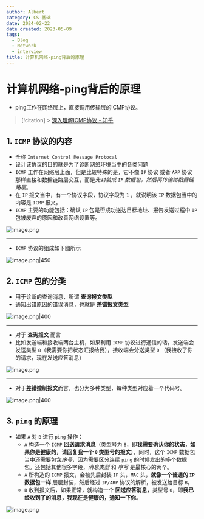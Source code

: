 ```yaml
---
author: Albert
category: CS-基础
date: 2024-02-22
date created: 2023-05-09
tags:
  - Blog
  - Network
  - interview
title: 计算机网络-ping背后的原理
---
```


# 计算机网络-ping背后的原理

- ping工作在网络层上，直接调用传输层的ICMP协议。

> [!citation] > [深入理解ICMP协议 - 知乎](https://zhuanlan.zhihu.com/p/369623317)

## 1. `ICMP` 协议的内容

- 全称 `Internet Control Message Protocal`
- 设计该协议的目的就是为了诊断网络环境当中的各类问题
- `ICMP` 工作在网络层上面，但是比较特殊的是，它不像 `IP` 协议 或者 `ARP` 协议 那样直接和数据链路层交互，而是*先封装成 `IP` 数据包，然后再传输给数据链路层*。
- 在 `IP` 报文当中，有一个协议字段，协议字段为 `1` ，就说明该 `IP` 数据包当中的内容是 `ICMP` 报文。
- `ICMP` 主要的功能包括：确认 `IP` 包是否成功送达目标地址、报告发送过程中 `IP` 包被废弃的原因和改善网络设置等。

![image.png](https://img-20221128.oss-cn-shanghai.aliyuncs.com/img-2023-05/20240206233447.png)

---

- `ICMP` 协议的组成如下图所示

![image.png|450](https://img-20221128.oss-cn-shanghai.aliyuncs.com/img-2023-05/20240206233750.png)

## 2. `ICMP` 包的分类

- 用于诊断的查询消息，所谓 **查询报文类型**
- 通知出错原因的错误消息，也就是 **差错报文类型**

![image.png|400](https://img-20221128.oss-cn-shanghai.aliyuncs.com/img-2023-05/20240206235744.png)

---

- 对于 **查询报文** 而言
- 比如发送端和接收端两台主机，如果利用 `ICMP` 协议进行通信的话，发送端会发送类型 `8`（我需要你把状态汇报给我），接收端会分送类型 `0` （我接收了你的请求，现在发送应答消息）

![image.png](https://img-20221128.oss-cn-shanghai.aliyuncs.com/img-2023-05/20240207000008.png)

---

- 对于**差错控制报文**而言，也分为多种类型，每种类型对应着一个代码号。

![image.png|400](https://img-20221128.oss-cn-shanghai.aliyuncs.com/img-2023-05/20240207000148.png)

## 3. `ping` 的原理

- 如果 `A` 对 `B` 进行 `ping` 操作：
  - `A` 构造一个 `ICMP` **回送请求消息**（类型号为 `8`，即**我需要确认你的状态，如果你是健康的，请回复我一个 `0` 类型号的报文**），同时，这个 `ICMP` 数据包当中还需要包含*序号*，因为需要区分连续 `ping` 的时候发出的多个数据包。还包括其他很多字段，_消息类型_ 和 _序号_ 是最核心的两个。
  - `A` 所构造的 `ICMP` 报文，会被先后封装 `IP` 头，`MAC` 头，**就像一个普通的 `IP` 数据包一样** 层层封装，然后经过 `IP/ARP` 协议的解析，被发送给目标 `B`。
  - `B` 收到报文后，如果正常，就构造一个 **回送应答消息**，类型号 `0`，即**我已经收到了的消息，我现在是健康的，通知一下你**。

![image.png](https://img-20221128.oss-cn-shanghai.aliyuncs.com/img-2023-05/20240207001034.png)
